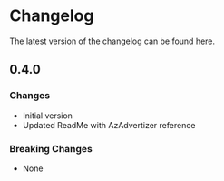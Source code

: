 # Changelog

The latest version of the changelog can be found [here](https://github.com/Azure/bicep-registry-modules/blob/main/avm/ptn/authorization/policy-assignment/CHANGELOG.md).

## 0.4.0

### Changes

- Initial version
- Updated ReadMe with AzAdvertizer reference

### Breaking Changes

- None
